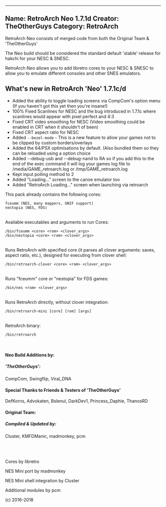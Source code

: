 -----------------------
Name: RetroArch Neo 1.7.1d
Creator: TheOtherGuys
Category: RetroArch
-----------------------

RetroArch Neo consists of merged code from both the Original Team & 'TheOtherGuys'

The Neo build should be considered the standard default 'stable' release for hakchi for your NESC & SNESC.

RetroArch Neo allows you to add libretro cores to your NESC & SNESC to allow you to emulate different consoles and other SNES emulators.

## What's new in RetroArch 'Neo' 1.7.1c/d

 - Added the ability to toggle loading screens via CompCom's option menu (If you haven't got this yet then you're insane!)
 - 100% Fixed Scanlines for NESC and the bug introduced in 1.7.1c where scanlines would appear with pixel perfect and 4:3
 - Fixed CRT video smoothing for NESC (Video smoothing could be enabled in CRT when it shouldn't of been)
 - Fixed CRT aspect ratio for NESC
 - Added `--bezel-mode` - This is a new feature to allow your games not to be clipped by custom borders/overlays
 - Added the 64/PSX optimisations by default. (Also bundled them so they can be reloaded using a option choice
 - Added --debug-usb and --debug-nand to RA so if you add this to the end of the exec command it will log your games log file to /media/GAME_retroarch.log or /tmp/GAME_retroarch.log
 - Kept input polling method to 2
 - Added "Loading..." screen to the canoe emulator too
 - Added "RetroArch Loading..." screen when launching via retroarch


This pack already contains the following cores:

```
fceumm (NES, many mappers, UNIF support)
nestopia (NES, FDS)
```

<br>
Available executables and arguments to run Cores:

```
/bin/fceumm <core> <rom> <clover_args>
/bin/nestopia <core> <rom> <clover_args>
```

<br>
Runs RetroArch with specified core (it parses all clover arguments: saves, aspect ratio, etc.), designed for executing from clover shell:

```
/bin/retroarch-clover <core> <rom> <clover_args>
```

<br>
Runs "fceumm" core or "nestopia" for FDS games:

```
/bin/nes <rom> <clover_args>
```

<br>
Runs RetroArch directly, without clover integration:

```
/bin/retroarch-mini [core] [rom] [args]
```

<br>
RetroArch binary:

```
/bin/retroarch
```
<br>

#### **Neo Build Additions by:**
##### 'TheOtherGuys':
CompCom, Swingflip, Viral_DNA

#### Special Thanks to Friends & Testers of 'TheOtherGuys'
DefKorns, Advokaten, Bslenul, DarkDev1, Princess_Daphie, ThanosRD

#### **Original Team:**
##### Compiled & Updated by:
Cluster, KMFDManic, madmonkey, pcm
<br><br>
<br><br>

Cores by libretro

NES Mini port by madmonkey

NES Mini shell integration by Cluster

Additional modules by pcm

(c) 2016-2018

